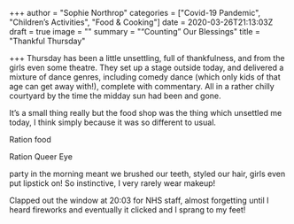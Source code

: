 +++
author = "Sophie Northrop"
categories = ["Covid-19 Pandemic", "Children’s Activities", "Food & Cooking"]
date = 2020-03-26T21:13:03Z
draft = true
image = ""
summary = "“Counting” Our Blessings"
title = "Thankful Thursday"

+++
Thursday has been a little unsettling, full of thankfulness, and from the girls even some theatre. They set up a stage outside today, and delivered a mixture of dance genres, including comedy dance (which only kids of that age can get away with!), complete with commentary. All in a rather chilly courtyard by the time the midday sun had been and gone.

It’s a small thing really but the food shop was the thing which unsettled me today, I think simply because it was so different to usual.

Ration food

Ration Queer Eye

party in the morning meant we brushed our teeth, styled our hair, girls even put lipstick on! So instinctive, I very rarely wear makeup!

Clapped out the window at 20:03 for NHS staff, almost forgetting until I heard fireworks and eventually it clicked and I sprang to my feet!